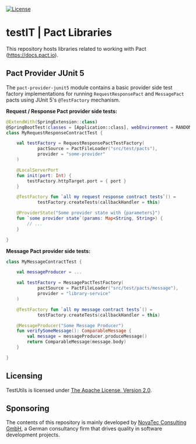 [![License](https://img.shields.io/badge/License-Apache%20License%202.0-brightgreen.svg)](http://www.apache.org/licenses/LICENSE-2.0.txt)

# testIT | Pact Libraries

This repository hosts libraries related to working with Pact (https://docs.pact.io).

## Pact Provider JUnit 5

The `pact-provider-junit5` module contains a basic provider side test factory
implementations for running `RequestResponsePact` and `MessagePact` pacts
using JUnit 5's `@TestFactory` mechanism.

**Request / Response Pact provider side tests:**

```kotlin
@ExtendWith(SpringExtension::class)
@SpringBootTest(classes = [Application::class], webEnvironment = RANDOM_PORT)
class MyRequestResponseContractTest {

    val testFactory = RequestResponsePactTestFactory(
            pactSource = PactFileLoader("src/test/pacts"),
            provider = "some-provider"
    )

    @LocalServerPort
    fun init(port: Int) {
        testFactory.httpTarget.port = { port }
    }

    @TestFactory fun `all my request response contract tests`() =
            testFactory.createTests(callbackHandler = this)

    @ProviderState("Some provider state with {parameters}")
    fun `some provider state`(params: Map<String, String>) {
        // ...
    }

}
```

**Message Pact provider side tests:**

```kotlin
class MyMessageContractTest {

    val messageProducer = ...

    val testFactory = MessagePactTestFactory(
            pactSource = PactFileLoader("src/test/pacts/message"),
            provider = "library-service"
    )

    @TestFactory fun `all my message contract tests`() =
            testFactory.createTests(callbackHandler = this)

    @MessageProducer("Some Message Producer")
    fun verifySomeMessage(): ComparableMessage {
        val message = messageProducer.produceMessage()
        return ComparableMessage(message.body)
    }

}
```

## Licensing
TestUtils is licensed under [The Apache License, Version 2.0](http://www.apache.org/licenses/LICENSE-2.0.txt).

## Sponsoring
The contents of this repository is mainly developed by
[NovaTec Consulting GmbH](http://www.novatec-gmbh.de/),
a German consultancy firm that drives quality in software development projects.
